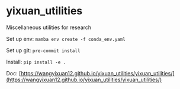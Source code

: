 # yixuan_utilities
Miscellaneous utilities for research

Set up env: `mamba env create -f conda_env.yaml`

Set up git: `pre-commit install`

Install: `pip install -e .`

Doc: [https://wangyixuan12.github.io/yixuan_utilities/yixuan_utilities/](https://wangyixuan12.github.io/yixuan_utilities/yixuan_utilities/)
